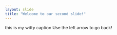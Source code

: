 ```yaml
---
layout: slide
title: "Welcome to our second slide!"
---
```

this is my witty caption
Use the left arrow to go back!
